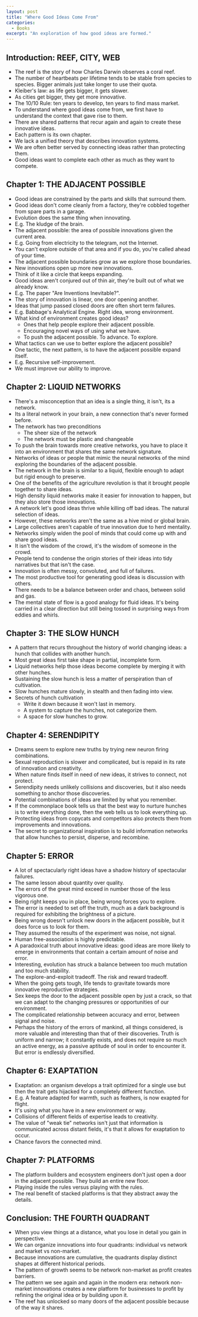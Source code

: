 ```yaml
---
layout: post
title: "Where Good Ideas Come From"
categories:
  - Books
excerpt: "An exploration of how good ideas are formed."
---
```


## Introduction: REEF, CITY, WEB

- The reef is the story of how Charles Darwin observes a coral reef.
- The number of heartbeats per lifetime tends to be stable from species to species. Bigger animals just take longer to use their quota.
- Kleiber's law: as life gets bigger, it gets slower.
- As cities get bigger, they get more innovative.
- The 10/10 Rule: ten years to develop, ten years to find mass market.
- To understand where good ideas come from, we first have to understand the context that gave rise to them.
- There are shared patterns that recur again and again to create these innovative ideas.
- Each pattern is its own chapter.
- We lack a unified theory that describes innovation systems.
- We are often better served by connecting ideas rather than protecting them.
- Good ideas want to complete each other as much as they want to compete.

## Chapter 1: THE ADJACENT POSSIBLE

- Good ideas are constrained by the parts and skills that surround them.
- Good ideas don't come cleanly from a factory, they're cobbled together from spare parts in a garage.
- Evolution does the same thing when innovating.
- E.g. The kludge of the brain.
- The adjacent possible: the area of possible innovations given the current area.
- E.g. Going from electricity to the telegram, not the Internet.
- You can't explore outside of that area and if you do, you're called ahead of your time.
- The adjacent possible boundaries grow as we explore those boundaries.
- New innovations open up more new innovations.
- Think of it like a circle that keeps expanding.
- Good ideas aren't conjured out of thin air, they're built out of what we already know.
- E.g. The paper "Are Inventions Inevitable?".
- The story of innovation is linear, one door opening another.
- Ideas that jump passed closed doors are often short term failures.
- E.g. Babbage's Analytical Engine. Right idea, wrong environment.
- What kind of environment creates good ideas?
  - Ones that help people explore their adjacent possible.
  - Encouraging novel ways of using what we have.
  - To push the adjacent possible. To advance. To explore.
- What tactics can we use to better explore the adjacent possible?
- One tactic, the next pattern, is to have the adjacent possible expand itself.
- E.g. Recursive self-improvement.
- We must improve our ability to improve.

## Chapter 2: LIQUID NETWORKS

- There's a misconception that an idea is a single thing, it isn't, its a network.
- Its a literal network in your brain, a new connection that's never formed before.
- The network has two preconditions
  - The sheer size of the network
  - The network must be plastic and changeable
- To push the brain towards more creative networks, you have to place it into an environment that shares the same network signature.
- Networks of ideas or people that mimic the neural networks of the mind exploring the boundaries of the adjacent possible.
- The network in the brain is similar to a liquid, flexible enough to adapt but rigid enough to preserve.
- One of the benefits of the agriculture revolution is that it brought people together to share ideas.
- High density liquid networks make it easier for innovation to happen, but they also store those innovations.
- A network let's good ideas thrive while killing off bad ideas. The natural selection of ideas.
- However, these networks aren't the same as a hive mind or global brain.
- Large collectives aren't capable of true innovation due to herd mentality.
- Networks simply widen the pool of minds that could come up with and share good ideas.
- It isn't the wisdom of the crowd, it's the wisdom of someone in the crowd.
- People tend to condense the origin stories of their ideas into tidy narratives but that isn't the case.
- Innovation is often messy, convoluted, and full of failures.
- The most productive tool for generating good ideas is discussion with others.
- There needs to be a balance between order and chaos, between solid and gas.
- The mental state of flow is a good analogy for fluid ideas. It's being carried in a clear direction but still being tossed in surprising ways from eddies and whirls.

## Chapter 3: THE SLOW HUNCH

- A pattern that recurs throughout the history of world changing ideas: a hunch that collides with another hunch.
- Most great ideas first take shape in partial, incomplete form.
- Liquid networks help those ideas become complete by merging it with other hunches.
- Sustaining the slow hunch is less a matter of perspiration than of cultivation.
- Slow hunches mature slowly, in stealth and then fading into view.
- Secrets of hunch cultivation
  - Write it down because it won't last in memory.
  - A system to capture the hunches, not categorize them.
  - A space for slow hunches to grow.

## Chapter 4: SERENDIPITY

- Dreams seem to explore new truths by trying new neuron firing combinations.
- Sexual reproduction is slower and complicated, but is repaid in its rate of innovation and creativity.
- When nature finds itself in need of new ideas, it strives to connect, not protect.
- Serendipity needs unlikely collisions and discoveries, but it also needs something to anchor those discoveries.
- Potential combinations of ideas are limited by what you remember.
- If the commonplace book tells us that the best way to nurture hunches is to write everything done, then the web tells us to look everything up.
- Protecting ideas from copycats and competitors also protects them from improvements and innovations.
- The secret to organizational inspiration is to build information networks that allow hunches to persist, disperse, and recombine.

## Chapter 5: ERROR

- A lot of spectacularly right ideas have a shadow history of spectacular failures.
- The same lesson about quantity over quality.
- The errors of the great mind exceed in number those of the less vigorous one.
- Being right keeps you in place, being wrong forces you to explore.
- The error is needed to set off the truth, much as a dark background is required for exhibiting the brightness of a picture.
- Being wrong doesn't unlock new doors in the adjacent possible, but it does force us to look for them.
- They assumed the results of the experiment was noise, not signal.
- Human free-association is highly predictable.
- A paradoxical truth about innovative ideas: good ideas are more likely to emerge in environments that contain a certain amount of noise and error.
- Interesting, evolution has struck a balance between too much mutation and too much stability.
- The explore-and-exploit tradeoff. The risk and reward tradeoff.
- When the going gets tough, life tends to gravitate towards more innovative reproductive strategies.
- Sex keeps the door to the adjacent possible open by just a crack, so that we can adapt to the changing pressures or opportunities of our environment.
- The complicated relationship between accuracy and error, between signal and noise.
- Perhaps the history of the errors of mankind, all things considered, is more valuable and interesting than that of their discoveries. Truth is uniform and narrow; it constantly exists, and does not require so much an active energy, as a passive aptitude of soul in order to encounter it. But error is endlessly diversified.

## Chapter 6: EXAPTATION

- Exaptation: an organism develops a trait optimized for a single use but then the trait gets hijacked for a completely different function.
- E.g. A feature adapted for warmth, such as feathers, is now exapted for flight.
- It's using what you have in a new environment or way.
- Collisions of different fields of expertise leads to creativity.
- The value of "weak tie" networks isn't just that information is communicated across distant fields, it's that it allows for exaptation to occur.
- Chance favors the connected mind.

## Chapter 7: PLATFORMS

- The platform builders and ecosystem engineers don't just open a door in the adjacent possible. They build an entire new floor.
- Playing inside the rules versus playing with the rules.
- The real benefit of stacked platforms is that they abstract away the details.

## Conclusion: THE FOURTH QUADRANT

- When you view things at a distance, what you lose in detail you gain in perspective.
- We can organize innovations into four quadrants: individual vs network and market vs non-market.
- Because innovations are cumulative, the quadrants display distinct shapes at different historical periods.
- The pattern of growth seems to be network non-market as profit creates barriers.
- The pattern we see again and again in the modern era: network non-market innovations creates a new platform for businesses to profit by refining the original idea or by building upon it.
- The reef has unlocked so many doors of the adjacent possible because of the way it shares.
